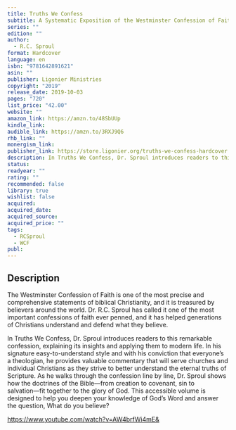 ```yaml
---
title: Truths We Confess
subtitle: A Systematic Exposition of the Westminster Confession of Faith
series: ""
edition: ""
author:
  - R.C. Sproul
format: Hardcover
language: en
isbn: "9781642891621"
asin: ""
publisher: Ligonier Ministries
copyright: "2019"
release_date: 2019-10-03
pages: "720"
list_price: "42.00"
website: ""
amazon_link: https://amzn.to/48SbUUp
kindle_link: 
audible_link: https://amzn.to/3RXJ9Q6
rhb_link: ""
monergism_link: 
publisher_link: https://store.ligonier.org/truths-we-confess-hardcover
description: In Truths We Confess, Dr. Sproul introduces readers to this remarkable confession, explaining its insights and applying them to modern life. In his signature easy-to-understand style and with his conviction that everyone’s a theologian, he provides valuable commentary that will serve churches and individual Christians as they strive to better understand the eternal truths of Scripture. As he walks through the confession line by line, Dr. Sproul shows how the doctrines of the Bible―from creation to covenant, sin to salvation―fit together to the glory of God. This accessible volume is designed to help you deepen your knowledge of God’s Word and answer the question, What do you believe?
status: 
readyear: ""
rating: ""
recommended: false
library: true
wishlist: false
acquired: 
acquired_date: 
acquired_source: 
acquired_price: ""
tags:
  - RCSproul
  - WCF
publ:
---
```

## Description

The Westminster Confession of Faith is one of the most precise and comprehensive statements of biblical Christianity, and it is treasured by believers around the world. Dr. R.C. Sproul has called it one of the most important confessions of faith ever penned, and it has helped generations of Christians understand and defend what they believe.

In Truths We Confess, Dr. Sproul introduces readers to this remarkable confession, explaining its insights and applying them to modern life. In his signature easy-to-understand style and with his conviction that everyone’s a theologian, he provides valuable commentary that will serve churches and individual Christians as they strive to better understand the eternal truths of Scripture. As he walks through the confession line by line, Dr. Sproul shows how the doctrines of the Bible―from creation to covenant, sin to salvation―fit together to the glory of God. This accessible volume is designed to help you deepen your knowledge of God’s Word and answer the question, What do you believe?

https://www.youtube.com/watch?v=AW4brfWi4mE&